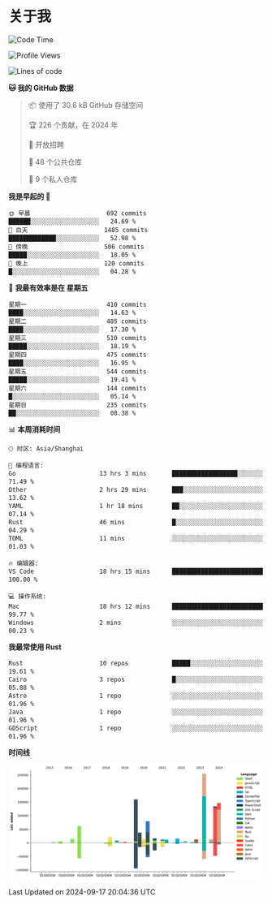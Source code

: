 # 关于我

<!--START_SECTION:waka-->
![Code Time](http://img.shields.io/badge/Code%20Time-3%2C159%20hrs%2027%20mins-blue)

![Profile Views](http://img.shields.io/badge/%E4%B8%AA%E4%BA%BA%E8%B5%84%E6%96%99%E8%A7%82%E7%9C%8B%E6%AC%A1%E6%95%B0-0-blue)

![Lines of code](https://img.shields.io/badge/%E4%BB%8E%E3%80%8CHello%20World%E3%80%8D%E8%B5%B7%E6%88%91%E5%B7%B2%E7%BB%8F%E5%86%99%E4%BA%86-1.0%20million%20%E8%A1%8C%E4%BB%A3%E7%A0%81-blue)

**🐱 我的 GitHub 数据** 

> 📦  使用了 30.6 kB GitHub 存储空间 
 > 
> 🏆 226 个贡献，在 2024 年
 > 
> 💼 开放招聘
 > 
> 📜 48 个公共仓库 
 > 
> 🔑 9 个私人仓库 
 > 
**我是早起的 🐤** 

```text
🌞 早晨                     692 commits         ██████░░░░░░░░░░░░░░░░░░░   24.69 % 
🌆 白天                     1485 commits        █████████████░░░░░░░░░░░░   52.98 % 
🌃 傍晚                     506 commits         █████░░░░░░░░░░░░░░░░░░░░   18.05 % 
🌙 晚上                     120 commits         █░░░░░░░░░░░░░░░░░░░░░░░░   04.28 % 
```
📅 **我最有效率是在 星期五** 

```text
星期一                      410 commits         ████░░░░░░░░░░░░░░░░░░░░░   14.63 % 
星期二                      485 commits         ████░░░░░░░░░░░░░░░░░░░░░   17.30 % 
星期三                      510 commits         █████░░░░░░░░░░░░░░░░░░░░   18.19 % 
星期四                      475 commits         ████░░░░░░░░░░░░░░░░░░░░░   16.95 % 
星期五                      544 commits         █████░░░░░░░░░░░░░░░░░░░░   19.41 % 
星期六                      144 commits         █░░░░░░░░░░░░░░░░░░░░░░░░   05.14 % 
星期日                      235 commits         ██░░░░░░░░░░░░░░░░░░░░░░░   08.38 % 
```


📊 **本周消耗时间** 

```text
🕑︎ 时区: Asia/Shanghai

💬 编程语言: 
Go                       13 hrs 3 mins       ██████████████████░░░░░░░   71.49 % 
Other                    2 hrs 29 mins       ███░░░░░░░░░░░░░░░░░░░░░░   13.62 % 
YAML                     1 hr 18 mins        ██░░░░░░░░░░░░░░░░░░░░░░░   07.14 % 
Rust                     46 mins             █░░░░░░░░░░░░░░░░░░░░░░░░   04.29 % 
TOML                     11 mins             ░░░░░░░░░░░░░░░░░░░░░░░░░   01.03 % 

🔥 编辑器: 
VS Code                  18 hrs 15 mins      █████████████████████████   100.00 % 

💻 操作系统: 
Mac                      18 hrs 12 mins      █████████████████████████   99.77 % 
Windows                  2 mins              ░░░░░░░░░░░░░░░░░░░░░░░░░   00.23 % 
```

**我最常使用 Rust** 

```text
Rust                     10 repos            █████░░░░░░░░░░░░░░░░░░░░   19.61 % 
Cairo                    3 repos             █░░░░░░░░░░░░░░░░░░░░░░░░   05.88 % 
Astro                    1 repo              ░░░░░░░░░░░░░░░░░░░░░░░░░   01.96 % 
Java                     1 repo              ░░░░░░░░░░░░░░░░░░░░░░░░░   01.96 % 
GDScript                 1 repo              ░░░░░░░░░░░░░░░░░░░░░░░░░   01.96 % 
```



**时间线**

![Lines of Code chart](https://raw.githubusercontent.com/catusax/catusax/master/assets/bar_graph.png)


 Last Updated on 2024-09-17 20:04:36 UTC
<!--END_SECTION:waka-->
